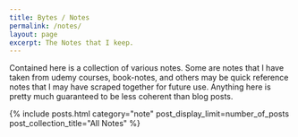 ```yaml
---
title: Bytes / Notes
permalink: /notes/
layout: page
excerpt: The Notes that I keep.
---
```


Contained here is a collection of various notes. Some are notes that I have taken from udemy courses, book-notes, and 
others may be quick reference notes that I may have scraped together for future use. Anything here is pretty much guaranteed to 
be less coherent than blog posts. 

{% include posts.html category="note" post_display_limit=number_of_posts post_collection_title="All Notes" %}
